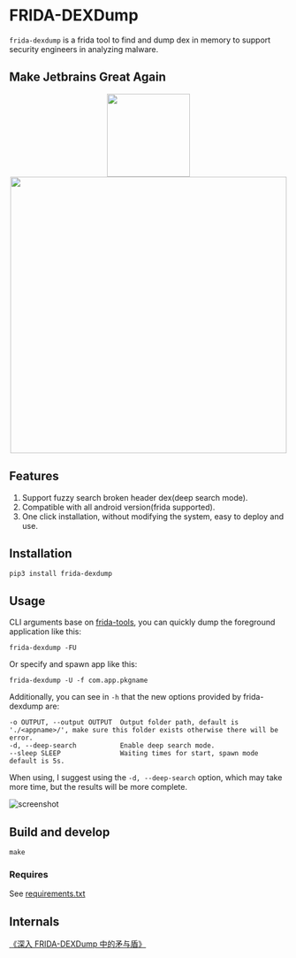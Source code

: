 # FRIDA-DEXDump

`frida-dexdump` is a frida tool to find and dump dex in memory to support security engineers in analyzing malware.

## Make Jetbrains Great Again

<p align="center">
    <img src = "https://resources.jetbrains.com/storage/products/company/brand/logos/jb_beam.png" width = 150>
    <img src = "https://resources.jetbrains.com/storage/products/company/brand/logos/PyCharm.png" width = 500>
</p>

## Features

1. Support fuzzy search broken header dex(deep search mode).
2. Compatible with all android version(frida supported).
3. One click installation, without modifying the system, easy to deploy and use.

## Installation

```
pip3 install frida-dexdump
```

## Usage

CLI arguments base on [frida-tools](https://github.com/frida/frida-tools), you can quickly dump the foreground application like this:

```
frida-dexdump -FU
```

Or specify and spawn app like this:

```
frida-dexdump -U -f com.app.pkgname
```

Additionally, you can see in `-h` that the new options provided by frida-dexdump are:

```
-o OUTPUT, --output OUTPUT  Output folder path, default is './<appname>/', make sure this folder exists otherwise there will be error.
-d, --deep-search           Enable deep search mode.
--sleep SLEEP               Waiting times for start, spawn mode default is 5s.
```

When using, I suggest using the `-d, --deep-search` option, which may take more time, but the results will be more complete.

![screenshot](screenshot.png)

## Build and develop

```
make
```

### Requires

See [requirements.txt](https://github.com/hluwa/FRIDA-DEXDump/blob/master/requirements.txt)

## Internals

[《深入 FRIDA-DEXDump 中的矛与盾》](https://mp.weixin.qq.com/s/n2XHGhshTmvt2FhxyFfoMA)
